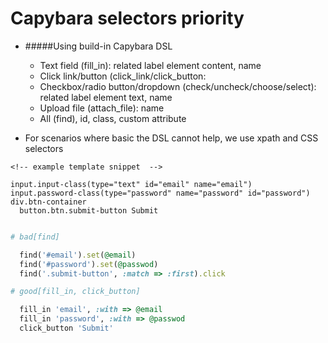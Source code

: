 # Capybara selectors priority
- #####Using build-in Capybara DSL
    - Text field (fill_in): related label element content, name
    - Click link/button (click_link/click_button:
    - Checkbox/radio button/dropdown (check/uncheck/choose/select): related label element text, name
    - Upload file (attach_file): name
    - All (find), id, class, custom attribute

- For scenarios where basic the DSL cannot help, we use xpath and CSS selectors

```slim
<!-- example template snippet  -->

input.input-class(type="text" id="email" name="email")
input.password-class(type="password" name="password" id="password")
div.btn-container
  button.btn.submit-button Submit
```

```Ruby

# bad[find]

  find('#email').set(@email)
  find('#password').set(@passwod)
  find('.submit-button', :match => :first).click

# good[fill_in, click_button]

  fill_in 'email', :with => @email
  fill_in 'password', :with => @passwod
  click_button 'Submit'

```
